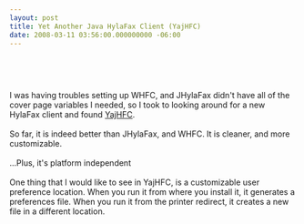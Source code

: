 ```yaml
---
layout: post
title: Yet Another Java HylaFax Client (YajHFC)
date: 2008-03-11 03:56:00.000000000 -06:00
---
```

<a onblur="try {parent.deselectBloggerImageGracefully();} catch(e) {}" href="http://2.bp.blogspot.com/_kYEysMxY62I/R9a-kJjtYfI/AAAAAAAAAs0/cFB0u0amzIE/s1600-h/yajhfc.jpg"><img style="margin: 0px auto 10px; display: block; text-align: center; cursor: pointer;" src="/images/old/yajhfc.jpg" alt="" id="BLOGGER_PHOTO_ID_5176534349959225842" border="0" /></a><br /><br /><br />I was having troubles setting up WHFC, and JHylaFax didn't have all of the cover page variables I needed, so I took to looking around for a new HylaFax client and found <a href="http://yajhfc.berlios.de/">YajHFC</a>.<br /><br />So far, it is indeed better than JHylaFax, and WHFC.  It is cleaner, and more customizable.<br /><br />...Plus, it's platform independent<br /><br />One thing that I would like to see in YajHFC, is a customizable user preference location.  When you run it from where you install it, it generates a preferences file.  When you run it from the printer redirect, it creates a new file in a different location.
